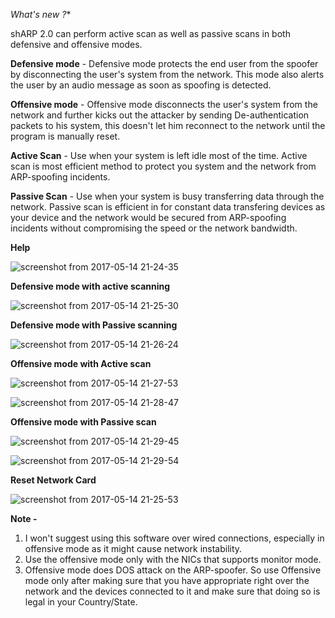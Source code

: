 *What's new ?**

shARP 2.0 can perform active scan as well as passive scans in both defensive and offensive modes.

**Defensive mode** - Defensive mode protects the end user from the spoofer by disconnecting the user's system from the network. This mode also alerts the user by an audio message as soon as spoofing is detected. 

**Offensive mode** - Offensive mode disconnects the user's system from the network and further kicks out the attacker by sending De-authentication packets to his system, this doesn't let him reconnect to the network until the program is manually reset. 

**Active Scan** - Use when your system is left idle most of the time. Active scan is most efficient method to protect you system and the network from ARP-spoofing incidents.

**Passive Scan** - Use when your system is busy transferring data through the network. Passive scan is efficient in for constant data transfering devices as your device and the network would be secured from ARP-spoofing incidents without compromising the speed or the network bandwidth.

**Help**

![screenshot from 2017-05-14 21-24-35](https://cloud.githubusercontent.com/assets/26405791/26035852/2deac44c-38f1-11e7-9782-1b99456ae6a5.png)

**Defensive mode with active scanning**

![screenshot from 2017-05-14 21-25-30](https://cloud.githubusercontent.com/assets/26405791/26035891/c04506d6-38f1-11e7-8cbb-3a2a3a7cf500.png)
 

**Defensive mode with Passive scanning**

![screenshot from 2017-05-14 21-26-24](https://cloud.githubusercontent.com/assets/26405791/26035897/d38c33ea-38f1-11e7-8bcf-68e5900f02d4.png)

**Offensive mode with Active scan**

![screenshot from 2017-05-14 21-27-53](https://cloud.githubusercontent.com/assets/26405791/26035913/32030688-38f2-11e7-99c2-6cfc8cf41f9f.png)

![screenshot from 2017-05-14 21-28-47](https://cloud.githubusercontent.com/assets/26405791/26035922/41b40fbe-38f2-11e7-937d-c94e96bf6ccf.png)

**Offensive mode with Passive scan**

![screenshot from 2017-05-14 21-29-45](https://cloud.githubusercontent.com/assets/26405791/26035927/48b349ec-38f2-11e7-843d-e564fdd4a129.png)

![screenshot from 2017-05-14 21-29-54](https://cloud.githubusercontent.com/assets/26405791/26035931/5943b40e-38f2-11e7-9513-b4b5926f7d9b.png)


**Reset Network Card** 

![screenshot from 2017-05-14 21-25-53](https://cloud.githubusercontent.com/assets/26405791/26035935/6aa653be-38f2-11e7-93a4-eae4e22afbf9.png)


**Note -**

1. I won't suggest using this software over wired connections, especially in offensive mode as it might cause network instability.
2. Use the offensive mode only with the NICs that supports monitor mode.
3. Offensive mode does DOS attack on the ARP-spoofer. So use Offensive mode only after making sure that you have appropriate right over the network and the devices connected to it and make sure that doing so is legal in your Country/State.

